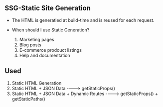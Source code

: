 ## SSG-Static Site Generation
- The HTML is generatied at build-time and is reused for each request.
  

- When should I use Static Generation?
    1. Marketing pages
    2. Blog posts
    3. E-commerce prodouct listings
    4. Help and documentation
   
## Used
  1. Static HTML Generation
  2. Static HTML + JSON Data ----> getStaticProps()
  3. Static HTML + JSON Data + Dynamic Routes ----> getStaticProps() + getStaticPaths()